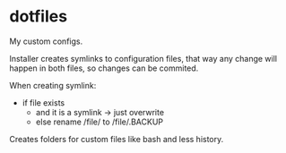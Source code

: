 # dotfiles
My custom configs.

Installer creates symlinks to configuration files, that way
any change will happen in both files, so changes can be commited.

When creating symlink:
  * if file exists
    * and it is a symlink -> just overwrite
    * else rename /file/ to /file/.BACKUP

Creates folders for custom files like bash and less history.
